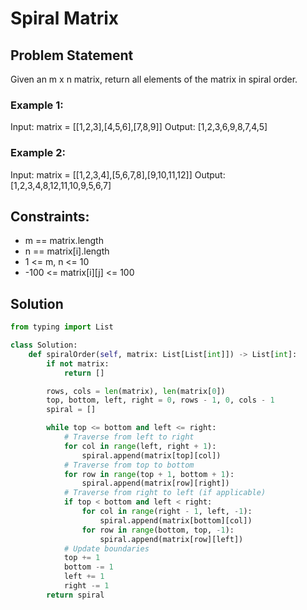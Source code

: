 # Spiral Matrix

## Problem Statement

Given an m x n matrix, return all elements of the matrix in spiral order.

### Example 1:

Input: matrix = [[1,2,3],[4,5,6],[7,8,9]]
Output: [1,2,3,6,9,8,7,4,5]

### Example 2:

Input: matrix = [[1,2,3,4],[5,6,7,8],[9,10,11,12]]
Output: [1,2,3,4,8,12,11,10,9,5,6,7]

## Constraints:

- m == matrix.length
- n == matrix[i].length
- 1 <= m, n <= 10
- -100 <= matrix[i][j] <= 100

## Solution

```python
from typing import List

class Solution:
    def spiralOrder(self, matrix: List[List[int]]) -> List[int]:
        if not matrix:
            return []

        rows, cols = len(matrix), len(matrix[0])
        top, bottom, left, right = 0, rows - 1, 0, cols - 1
        spiral = []

        while top <= bottom and left <= right:
            # Traverse from left to right
            for col in range(left, right + 1):
                spiral.append(matrix[top][col])
            # Traverse from top to bottom
            for row in range(top + 1, bottom + 1):
                spiral.append(matrix[row][right])
            # Traverse from right to left (if applicable)
            if top < bottom and left < right:
                for col in range(right - 1, left, -1):
                    spiral.append(matrix[bottom][col])
                for row in range(bottom, top, -1):
                    spiral.append(matrix[row][left])
            # Update boundaries
            top += 1
            bottom -= 1
            left += 1
            right -= 1
        return spiral
